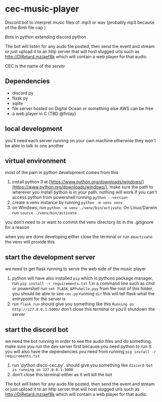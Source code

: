# cec-music-player

Discord bot to interpret music files of .mp3 or wav (probably mp3 because of the 8mb file cap )

Bots in python extending discord python

The bot will listen for any audo file posted, then send the event and stream or just upload it to an http server that will host slugged urls such as http://DjRetard.mz/aef8k which will contain a web player  for that audio. 

CEC is the name of the server

## Dependencies
- discord py
- flask py
- sqlite
- file server hosted on Digital Ocean or something else AWS can be free 
- a web player in C (TBD @finlay)

## local development
you'll need each server running on your own machine otherwise they won't be able to talk to one another

## virtual environment
most of the pain in python development comes from this

1. install python 3 at [https://www.python.org/downloads/windows/](https://www.python.org/downloads/windows/), make sure the path to wherever you install python is in your path. nothing will work if you can't access
   python from powershell running `python --version`
1. create a venv instance by running `python -m venv venv` 
1. on Windows, run `python -m venv ./venv/bin/activate`. On Linux/Darwin run `source ./venv/bin/activate`

you don't need to or want to commit the venv directory its in the .gitignore for a reason

when you are done developing either close the terminal or run `deactivate` the venv will provide this

## start the development server

we need to get flask running to serve the web side of the music player

1. python will have also installed `pip` which is pythons package manager, run `pip install -r requirements.txt`
1.in a command line such as cmd or powershell run `set FLASK_APP=hello.pyy` from the root of this folder, you should be able to see `cec.py` running `dir` this will tell flask what the entrypoint for the server is
1. run `flask run` should give you something like this `Running on http://127.0.0.1:5000/` don't close this terminal or you'll shutdown the server

## start the discord bot

we need the bot running in order to see the audio files and do something. make sure you run the dev server first because you need python to run it. 
you will also have the dependencies you need from running `pip install -r requirements.txt`

1. run 'python disco-cec.py'. should give you something like `discord bot is running on 127.0.0.1:3000`
1. don't close this terminal either as it will kill the bot

The bot will listen for any audo file posted, then send the event and stream or just upload it to an http server that will host slugged urls such as http://DjRetard.mz/aef8k which will contain a web player  for that audio. 
